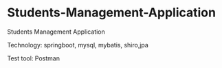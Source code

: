 # Students-Management-Application
Students Management Application

Technology: springboot, mysql, mybatis, shiro,jpa



Test tool: Postman
